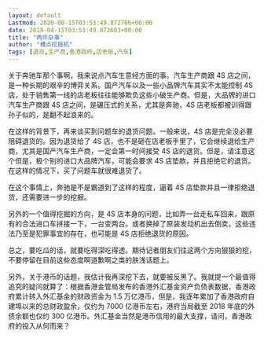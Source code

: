```yaml
---
layout: default
Lastmod: 2020-08-15T03:53:49.872706+00:00
date: 2019-04-15T03:53:49.872603+00:00
title: "两件杂事"
author: "槽点挖掘机"
tags: [退货,生产商,香港政府,店老板,汽车]
---
```



关于奔驰车那个事啊，我来说点汽车生意经方面的事。汽车生产商跟 4S 店之间，是一种长期的艰辛的博弈关系。国产汽车以及一些小品牌汽车其实不太能控制 4S 店，处于销售第一线的店老板往往能够欺负这些小破生产商。但是，大品牌的进口汽车生产商跟 4S 店之间，是碾压式的关系，尤其是奔驰，4S 店老板都被训得跟孙子似的，是翻不起浪来的。

在这样的背景下，再来谈买到问题车的退货问题。一般来说，4S 店是完全没必要阻碍退货的。因为退货给了 4S 店，也不是砸在店老板手里了，它会继续退给生产商，尤其是国产汽车生产商，一定会第一时间接受 4S 店的退货。但是，请注意这个但是，极个别的进口大品牌汽车，可能会要求 4S 店垫款，并且拒绝它的退货。在这样的情况下，买了问题车就很难退货了。

在这个事情上，奔驰是不是霸道到了这样的程度，逼着 4S 店垫款并且一律拒绝退货，还需要进一步的挖掘。

另外的一个值得挖掘的方向，是 4S 店本身的问题，比如弄一台走私车回来，跟原有的合法进口车拼接一下，一台变两台。或者换掉了原装发动机出去倒卖，这些违法乃至是犯罪事宜的存在，也可能是 4S 店拒绝退货的原因。

总之，要吃瓜的话，就要吃得深吃得透。期待记者朋友们往这两个方向狠狠的挖，不要停留在目前这些态度啊道歉啊之类的肤浅话题上。

另外，关于港币的话题，我估计我再深挖下去，就要被反黑了。我就提一个最值得追究的疑问就算了：根据香港金管局发布的香港外汇基金资产负债表数据，香港政府累计转入外汇基金的财政资金为 1.5 万亿港币，但是，我逐年累加了香港政府自建埠以来的总财政盈余，仅约为 7000 亿港币左右，港府当局截至 2018 年底的外债余额也仅约 300 亿港币。外汇基金当然是港币信用的最大支撑，请问，香港政府的投入从何而来？
